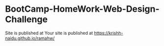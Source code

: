 # BootCamp-HomeWork-Web-Design-Challenge

Site is published at Your site is published at https://krishh-naidu.github.io/ramahw/
